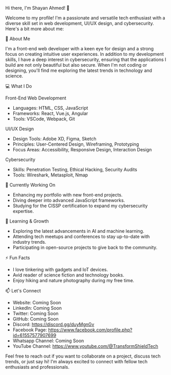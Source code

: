 Hi there, I'm Shayan Ahmed! 👋

Welcome to my profile! I'm a passionate and versatile tech enthusiast with a diverse skill set in web development, UI/UX design, and cybersecurity. 
Here's a bit more about me:

🌟 About Me

I'm a front-end web developer with a keen eye for design and a strong focus on creating intuitive user experiences. In addition to my development skills,
I have a deep interest in cybersecurity, ensuring that the applications I build are not only beautiful but also secure. When I'm not coding or designing,
you'll find me exploring the latest trends in technology and science.

💻 What I Do

Front-End Web Development
- Languages: HTML, CSS, JavaScript
- Frameworks: React, Vue.js, Angular
- Tools: VSCode, Webpack, Git

UI/UX Design
- Design Tools: Adobe XD, Figma, Sketch
- Principles: User-Centered Design, Wireframing, Prototyping
- Focus Areas: Accessibility, Responsive Design, Interaction Design

Cybersecurity
- Skills: Penetration Testing, Ethical Hacking, Security Audits
- Tools: Wireshark, Metasploit, Nmap

🔭 Currently Working On
- Enhancing my portfolio with new front-end projects.
- Diving deeper into advanced JavaScript frameworks.
- Studying for the CISSP certification to expand my cybersecurity expertise.

🌱 Learning & Growth
- Exploring the latest advancements in AI and machine learning.
- Attending tech meetups and conferences to stay up-to-date with industry trends.
- Participating in open-source projects to give back to the community.

⚡ Fun Facts
- I love tinkering with gadgets and IoT devices.
- Avid reader of science fiction and technology books.
- Enjoy hiking and nature photography during my free time.

📫 Let's Connect
- Website: Coming Soon
- LinkedIn: Coming Soon
- Twitter: Coming Soon
- GitHub: Coming Soon
- Discord: https://discord.gg/duyMgnGv
- Facebook Page: https://www.facebook.com/profile.php?id=61557577907699
- Whatsapp Channel: Coming Soon
- YouTube Channel: https://www.youtube.com/@TransformShieldTech

Feel free to reach out if you want to collaborate on a project, discuss tech trends, or just say hi! I'm always excited to connect with fellow tech enthusiasts and 
professionals.
